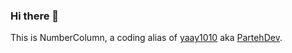 ### Hi there 👋
This is NumberColumn, a coding alias of [yaay1010](https://github.com/yaay1010/) aka [PartehDev](https://github.com/PartehDev/).
